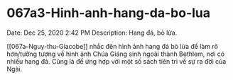 # 067a3-Hinh-anh-hang-da-bo-lua

Date: Dec 25, 2020 2:42 PM
Description: Hang đá, bò lừa.

[[067a-Nguy-thu-Giacobe]] nhắc đên hình ảnh hang đá bò lừa để làm rõ hơn/tưởng tượng về hình ảnh Chúa Giáng sinh ngoài thành Bethlem, nơi có nhiều hang đá. Cũng là để ứng hợp với một số sách tiên tri về sự ra đời của Ngài.